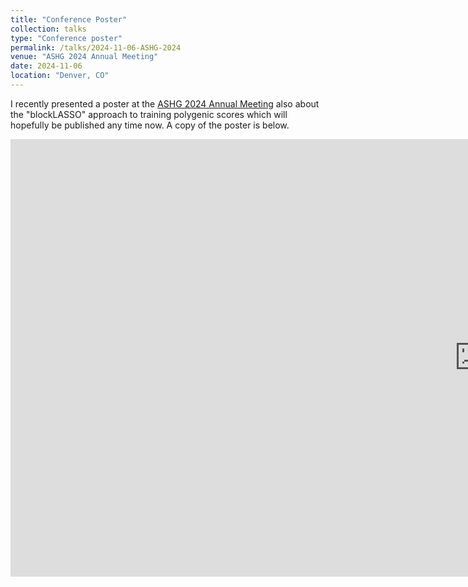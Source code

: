```yaml
---
title: "Conference Poster"
collection: talks
type: "Conference poster"
permalink: /talks/2024-11-06-ASHG-2024
venue: "ASHG 2024 Annual Meeting"
date: 2024-11-06
location: "Denver, CO"
---
```


I recently presented a poster at the [ASHG 2024 Annual Meeting](https://www.ashg.org/meetings/2024meeting/program/) also about the "blockLASSO" approach to training polygenic scores which will hopefully be published any time now. A copy of the poster is below.


<embed src="http://traben.github.io/files/ashg2024-poster.pdf" type="application/pdf" width="1500px" height="700px"></embed>
<object data="http://traben.github.io/files/ashg2024-poster.pdf" type="application/pdf" width="1500px" height="700px"></object>

